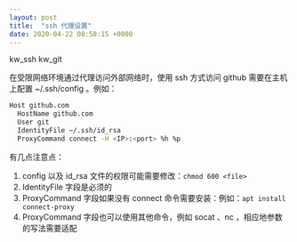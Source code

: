 ```yaml
---
layout: post
title:  "ssh 代理设置"
date: 2020-04-22 08:50:15 +0000   
---
```


kw_ssh
kw_git

在受限网络环境通过代理访问外部网络时，使用 ssh 方式访问 github 需要在主机上配置 ~/.ssh/config 。例如：

```bash
Host github.com
  HostName github.com
  User git
  IdentityFile ~/.ssh/id_rsa
  ProxyCommand connect -H <IP>:<port> %h %p
```

有几点注意点：
1. config 以及 id_rsa 文件的权限可能需要修改：```chmod 600 <file>```
2. IdentityFile 字段是必须的
3. ProxyCommand 字段如果没有 connect 命令需要安装：例如：```apt install connect-proxy```
4. ProxyCommand 字段也可以使用其他命令，例如 socat 、nc ，相应地参数的写法需要适配

